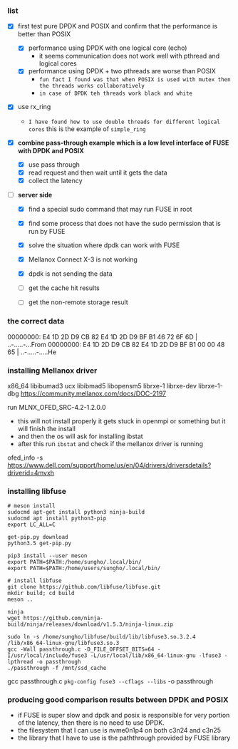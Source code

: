 ### list
- [x] first test pure DPDK and POSIX and confirm that the performance is better than POSIX
  - [x] performance using DPDK with one logical core (echo)
    - it seems communication does not work well with pthread and logical cores
  - [x] performance using DPDK + two pthreads are worse than POSIX
    - `fun fact I found was that when POSIX is used with mutex then the threads works collaboratively`
    - `in case of DPDK teh threads work black and white`

- [x] use rx_ring
    - `I have found how to use double threads for different logical cores` this is the example of `simple_ring`

- [x] **combine pass-through example which is a low level interface of FUSE with DPDK and POSIX**
    - [x] use pass through
    - [x] read request and then wait until it gets the data
    - [x] collect the latency

- [ ] **server side**
    - [x] find a special sudo command that may run FUSE in root
    - [x] find some process that does not have the sudo permission that is run by FUSE
    - [x] solve the situation where dpdk can work with FUSE
    - [x] Mellanox Connect X-3 is not working
    - [x] dpdk is not sending the data
    - [ ] get the cache hit results
    - [ ] get the non-remote storage result




### the correct data
00000000: E4 1D 2D D9 CB 82 E4 1D 2D D9 BF B1 46 72 6F 6D | ..-.....-...From
00000000: E4 1D 2D D9 CB 82 E4 1D 2D D9 BF B1 00 00 48 65 | ..-.....-.....He


### installing Mellanox driver
x86_64
libibumad3 ucx libibmad5 libopensm5 librxe-1 librxe-dev librxe-1-dbg
https://community.mellanox.com/docs/DOC-2197

run MLNX_OFED_SRC-4.2-1.2.0.0
- this will not install properly it gets stuck in openmpi or something but it will finish the install
- and then the os will ask for installing ibstat
- after this run `ibstat` and check if the mellanox driver is running




ofed_info -s
https://www.dell.com/support/home/us/en/04/drivers/driversdetails?driverid=4mvxh


### installing libfuse
```
# meson install
sudocmd apt-get install python3 ninja-build
sudocmd apt install python3-pip
export LC_ALL=C

get-pip.py download
python3.5 get-pip.py

pip3 install --user meson
export PATH=$PATH:/home/sungho/.local/bin/
export PATH=$PATH:/home/users/sungho/.local/bin/

# install libfuse
git clone https://github.com/libfuse/libfuse.git
mkdir build; cd build
meson ..

ninja
wget https://github.com/ninja-build/ninja/releases/download/v1.5.3/ninja-linux.zip

sudo ln -s /home/sungho/libfuse/build/lib/libfuse3.so.3.2.4 /lib/x86_64-linux-gnu/libfuse3.so.3
gcc -Wall passthrough.c -D_FILE_OFFSET_BITS=64 -I/usr/local/include/fuse3 -L/usr/local/lib/x86_64-linux-gnu -lfuse3 -lpthread -o passthrough
./passthrough -f /mnt/ssd_cache
```

gcc passthrough.c `pkg-config fuse3 --cflags --libs`  -o passthrough

### producing good comparison results between DPDK and POSIX
- if FUSE is super slow and dpdk and posix is responsible for very portion of the latency, then there is no need to use DPDK.
- the filesystem that I can use is nvme0n1p4 on both c3n24 and c3n25
- the library that I have to use is the paththrough provided by FUSE library

